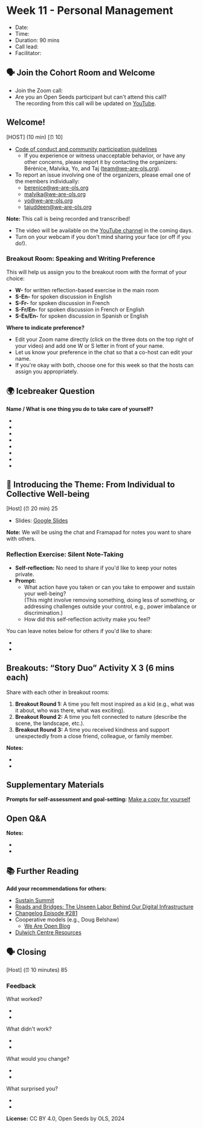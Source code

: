 # Week 11 - Personal Management

* Date:
* Time:
* Duration: 90 mins
* Call lead:
* Facilitator: 

## 🗣️ Join the Cohort Room and Welcome 

* Join the Zoom call: 
* Are you an Open Seeds participant but can't attend this call?  
The recording from this call will be updated on [YouTube](https://www.youtube.com/c/OpenLifeSci/playlists).  

## Welcome!

[HOST] (10 min) [⏰ 10]

* [Code of conduct and community participation guidelines](https://we-are-ols.org/code-of-conduct)  
  * If you experience or witness unacceptable behavior, or have any other concerns, please report it by contacting the organizers: Bérénice, Malvika, Yo, and Taj (team@we-are-ols.org).  
* To report an issue involving one of the organizers, please email one of the members individually:  
  - berenice@we-are-ols.org  
  - malvika@we-are-ols.org  
  - yo@we-are-ols.org  
  - tajuddeen@we-are-ols.org  

**Note:** This call is being recorded and transcribed!  
* The video will be available on the [YouTube channel](https://www.youtube.com/c/OpenLifeSci) in the coming days.  
* Turn on your webcam if you don't mind sharing your face (or off if you do!).

### Breakout Room: Speaking and Writing Preference  
This will help us assign you to the breakout room with the format of your choice:  
- **W-** for written reflection-based exercise in the main room  
- **S-En-** for spoken discussion in English  
- **S-Fr-** for spoken discussion in French  
- **S-Fr/En-** for spoken discussion in French or English  
- **S-Es/En-** for spoken discussion in Spanish or English  

**Where to indicate preference?**

- Edit your Zoom name directly (click on the three dots on the top right of your video) and add one W or S letter in front of your name.  
- Let us know your preference in the chat so that a co-host can edit your name.  
- If you're okay with both, choose one for this week so that the hosts can assign you appropriately.

## 🌍 Icebreaker Question  

**Name / What is one thing you do to take care of yourself?**

* 
* 
* 
* 
* 
* 
* 
* 

## 👥 Introducing the Theme: From Individual to Collective Well-being  

[Host] (⏰ 20 min) 25  
* Slides: [Google Slides](https://docs.google.com/presentation/d/1iLhwBHZFF3dkV62wbumlwEz_encaLvq3/edit?usp=sharing&ouid=101082273592879353430&rtpof=true&sd=true)  

**Note:** We will be using the chat and Framapad for notes you want to share with others.  

### Reflection Exercise: Silent Note-Taking

- **Self-reflection:** No need to share if you'd like to keep your notes private.  
- **Prompt:**  
  - What action have you taken or can you take to empower and sustain your well-being?  
    (This might involve removing something, doing less of something, or addressing challenges outside your control, e.g., power imbalance or discrimination.)  
  - How did this self-reflection activity make you feel?  

You can leave notes below for others if you'd like to share: 

- 
- 

## Breakouts: “Story Duo” Activity X 3 (6 mins each)  

Share with each other in breakout rooms:  
1. **Breakout Round 1:** A time you felt most inspired as a kid (e.g., what was it about, who was there, what was exciting).  
2. **Breakout Round 2:** A time you felt connected to nature (describe the scene, the landscape, etc.).  
3. **Breakout Round 3:** A time you received kindness and support unexpectedly from a close friend, colleague, or family member.

**Notes:**  

- 
- 

## Supplementary Materials  

**Prompts for self-assessment and goal-setting:** [Make a copy for yourself](https://docs.google.com/document/d/12yNHliG_naGmUpPpN3rwgu8a1ZdpQSIw7FJXMAcjO3Q/edit?usp=sharing)

## Open Q&A 

**Notes:**  

- 
- 

## 📚 Further Reading  

**Add your recommendations for others:**  
- [Sustain Summit](https://sustainoss.org/)  
- [Roads and Bridges: The Unseen Labor Behind Our Digital Infrastructure](https://www.fordfoundation.org/about/library/reports-and-studies/roads-and-bridges-the-unseen-labor-behind-our-digital-infrastructure)  
- [Changelog Episode #281](https://changelog.com/podcast/281)  
- Cooperative models (e.g., Doug Belshaw)  
  - [We Are Open Blog](https://blog.weareopen.coop/about)  
- [Dulwich Centre Resources](https://dulwichcentre.com.au/resources/)

## 🗣️ Closing  

[Host] (⏰ 10 minutes) 85  

### Feedback  

What worked?

*   
*   

What didn't work?

*   
*   

What would you change?

*   
*   

What surprised you?

*   
*  

**License:** CC BY 4.0, Open Seeds by OLS, 2024
